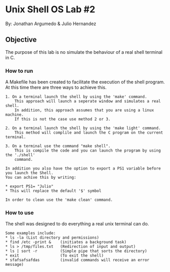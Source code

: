 # Unix Shell OS Lab #2
By: Jonathan Argumedo & Julio Hernandez

## Objective

The purpose of this lab is no simulate the behaviour of a real shell terminal in C.

### How to run

A Makefile has been created to facilitate the execution of the shell program. At this time there 
are three ways to achieve this.

```
1. On a terminal launch the shell by using the 'make' command.
    This approach will launch a seperate window and simulates a real shell.
    In addition, this approach assumes that you are using a linux machine.
    If this is not the case use method 2 or 3.

2. On a terminal launch the shell by using the 'make light' command.
    This method will complile and launch the C program on the current terminal.

3. On a terminal use the command "make shell".
    This is compile the code and you can launch the program by using the './shell'
    command.

In addition you also have the option to export a PS1 variable before you launch the Shell.
You can achive this by writing:

* export PS1= "Julio"
* This will replace the default '$' symbol

In order to clean use the 'make clean' command.
```

### How to use
The shell was designed to do everything a real unix terminal can do.

```
Some examples include:
* ls -la (List directory and permissions)
* find /etc -print &    (initiates a background task)
* ls > /tmp/files.txt   (Redirection of input and output)
* ls | sort -r          (Simple pipe that sorts the directory)
* exit                  (To exit the shell)
* sfafsafsafdas         (invalid commands will receive an error message)
```


